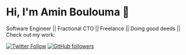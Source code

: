 # Hi, I'm Amin Boulouma 👋

Software Engineer || Fractional CTO || Freelance || Doing good deeds || Check out my work:

[![Twitter Follow](https://img.shields.io/twitter/follow/aminblm?label=Follow&style=social)](https://twitter.com/aminblm)
[![GitHub followers](https://img.shields.io/github/followers/aminblm?label=Follow&style=social)](https://github.com/aminblm)
